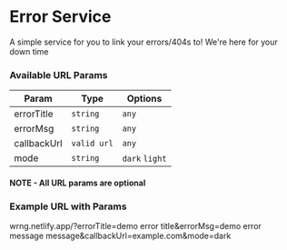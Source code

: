 # Error Service

A simple service for you to link your errors/404s to! We're here for your down time

### Available URL Params 


| Param  | Type  | Options  |
|--------|-------|----------|
|  errorTitle | `string`   | `any` |
|  errorMsg | `string`   | `any` |
|  callbackUrl | `valid url`   | `any` |
|  mode  | `string`   | `dark` `light` |

#### <b>NOTE - All URL params are optional</b>

### Example URL with Params 

wrng.netlify.app/?errorTitle=demo error title&errorMsg=demo error message message&callbackUrl=example.com&mode=dark
